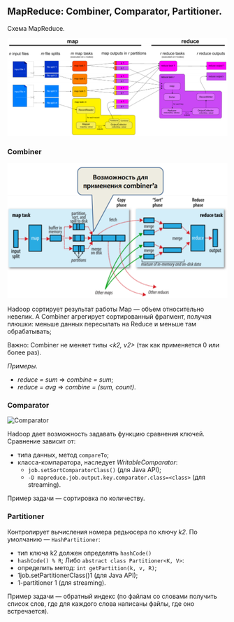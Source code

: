 ## MapReduce: Combiner, Comparator, Partitioner.

Схема MapReduce.

![MapReduce](images/mapreduce.png "MapReduce")

### Combiner

![Combiner](images/combiner.png "Combiner")

Hadoop сортирует результат работы Map — объем относительно невелик. А Combiner агрегирует сортированный фрагмент, получая плюшки: меньше данных пересылать на Reduce и меньше там обрабатывать;

Важно: Combiner не меняет типы _<k2, v2>_ (так как применяется 0 или более раз).

_Примеры_.
* _reduce = sum_ ⇒ _combine = sum_;
* _reduce = avg_ ⇒ _combine = (sum, count)_.

### Comparator

![Comparator](images/comparator.png "Comparator")

Hadoop дает возможность задавать функцию сравнения ключей. Сравнение зависит от:
* типа данных, метод `compareTo`;
* класса-компаратора, наследует _WritableComparator_:
    * `job.setSortComparatorClass()` (для Java API);
    * `-D mapreduce.job.output.key.comparator.class=<class>` (для streaming).

Пример задачи — сортировка по количеству.

### Partitioner

Контролирует вычисления номера редьюсера по ключу _k2_.
По умолчанию — `HashPartitioner`:
* тип ключа k2 должен определять `hashCode()`
* `hashCode() % R`;
Либо `abstract class Partitioner<K, V>`:
* oпределить метод: `int getPartition(k, v, R)`;
* 1job.setPartitionerClass()1 (для Java API);
* 1-partitioner <class>1 (для streaming).

Пример задачи — обратный индекс (по файлам со словами получить список слов, где для каждого слова написаны файлы, где оно встречается).
